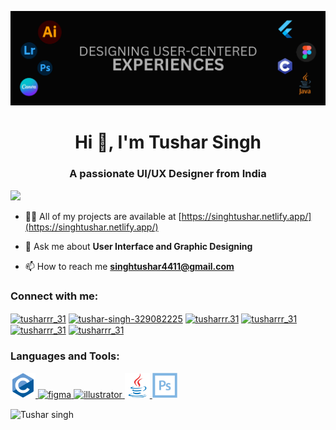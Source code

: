 ![MasterHead](new.png)

<h1 align="center">Hi 👋, I'm Tushar Singh</h1>
<h3 align="center">A passionate UI/UX Designer from India</h3>
<p align="left"> <img src="https://static.wixstatic.com/media/91ff38_403c2b2b8ce04bc1bd0f616206c2e2f3~mv2.gif" >

- 👨‍💻 All of my projects are available at [https://singhtushar.netlify.app/](https://singhtushar.netlify.app/)

- 💬 Ask me about **User Interface and Graphic Designing**

- 📫 How to reach me **singhtushar4411@gmail.com**

<h3 align="left">Connect with me:</h3>
<p align="left">
<a href="https://twitter.com/tusharrr_31" target="blank"><img align="center" src="https://raw.githubusercontent.com/rahuldkjain/github-profile-readme-generator/master/src/images/icons/Social/twitter.svg" alt="tusharrr_31" height="30" width="40" /></a>
<a href="https://linkedin.com/in/tushar-singh-329082225" target="blank"><img align="center" src="https://raw.githubusercontent.com/rahuldkjain/github-profile-readme-generator/master/src/images/icons/Social/linked-in-alt.svg" alt="tushar-singh-329082225" height="30" width="40" /></a>
<a href="https://instagram.com/tusharrr.31" target="blank"><img align="center" src="https://raw.githubusercontent.com/rahuldkjain/github-profile-readme-generator/master/src/images/icons/Social/instagram.svg" alt="tusharrr.31" height="30" width="40" /></a>
<a href="https://dribbble.com/tusharrr_31" target="blank"><img align="center" src="https://raw.githubusercontent.com/rahuldkjain/github-profile-readme-generator/master/src/images/icons/Social/dribbble.svg" alt="tusharrr_31" height="30" width="40" /></a>
<a href="https://www.behance.net/tusharrr_31" target="blank"><img align="center" src="https://raw.githubusercontent.com/rahuldkjain/github-profile-readme-generator/master/src/images/icons/Social/behance.svg" alt="tusharrr_31" height="30" width="40" /></a>
  <a href="https://tushar-singh.netlify.app/" target="blank"><img align="center" src="https://raw.githubusercontent.com/rahuldkjain/github-profile-readme-generator/master/src/images/icons/Social/globe.svg" alt="tusharrr_31" height="30" width="40" /></a>
</p>

<h3 align="left">Languages and Tools:</h3>
<p align="left"> <a href="https://www.cprogramming.com/" target="_blank" rel="noreferrer"> <img src="https://raw.githubusercontent.com/devicons/devicon/master/icons/c/c-original.svg" alt="c" width="40" height="40"/> </a> <a href="https://www.figma.com/" target="_blank" rel="noreferrer"> <img src="https://www.vectorlogo.zone/logos/figma/figma-icon.svg" alt="figma" width="40" height="40"/> </a> <a href="https://www.adobe.com/in/products/illustrator.html" target="_blank" rel="noreferrer"> <img src="https://www.vectorlogo.zone/logos/adobe_illustrator/adobe_illustrator-icon.svg" alt="illustrator" width="40" height="40"/> </a> <a href="https://www.java.com" target="_blank" rel="noreferrer"> <img src="https://raw.githubusercontent.com/devicons/devicon/master/icons/java/java-original.svg" alt="java" width="40" height="40"/> </a> <a href="https://www.photoshop.com/en" target="_blank" rel="noreferrer"> <img src="https://raw.githubusercontent.com/devicons/devicon/master/icons/photoshop/photoshop-line.svg" alt="photoshop" width="40" height="40"/> </a> </p>
<p><img align="center" src="https://github-readme-streak-stats.herokuapp.com/?user=tusharrr-31&" alt="Tushar singh" /></p>
